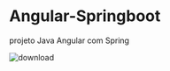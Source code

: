 # Angular-Springboot
projeto  Java Angular com Spring




![download](https://user-images.githubusercontent.com/50750452/72688882-78b35b80-3aea-11ea-932b-3d9b5dc2cf1a.png)
